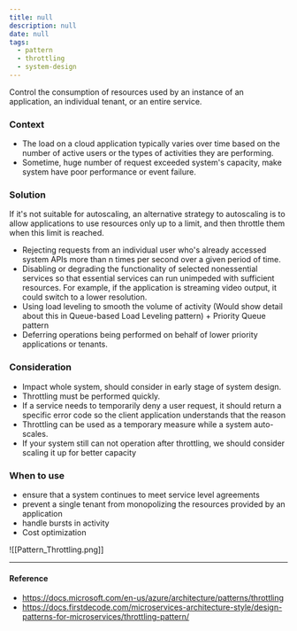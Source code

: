 ```yaml
---
title: null
description: null
date: null
tags:
  - pattern
  - throttling
  - system-design
---
```


Control the consumption of resources used by an instance of an application, an individual tenant, or an entire service.

### Context

- The load on a cloud application typically varies over time based on the number of active users or the types of activities they are performing.
- Sometime, huge number of request exceeded system's capacity, make system have poor performance or event failure.

### Solution

If it's not suitable for autoscaling, an alternative strategy to autoscaling is to allow applications to use resources only up to a limit, and then throttle them when this limit is reached.

- Rejecting requests from an individual user who's already accessed system APIs more than n times per second over a given period of time.
- Disabling or degrading the functionality of selected nonessential services so that essential services can run unimpeded with sufficient resources. For example, if the application is streaming video output, it could switch to a lower resolution.
- Using load leveling to smooth the volume of activity (Would show detail about this in Queue-based Load Leveling pattern) + Priority Queue pattern
- Deferring operations being performed on behalf of lower priority applications or tenants.

### Consideration

- Impact whole system, should consider in early stage of system design.
- Throttling must be performed quickly.
- If a service needs to temporarily deny a user request, it should return a specific error code so the client application understands that the reason
- Throttling can be used as a temporary measure while a system auto-scales.
- If your system still can not operation after throttling, we should consider scaling it up for better capacity

### When to use

- ensure that a system continues to meet service level agreements
- prevent a single tenant from monopolizing the resources provided by an application
- handle bursts in activity
- Cost optimization

![[Pattern_Throttling.png]]

---

#### Reference

- https://docs.microsoft.com/en-us/azure/architecture/patterns/throttling
- https://docs.firstdecode.com/microservices-architecture-style/design-patterns-for-microservices/throttling-pattern/
